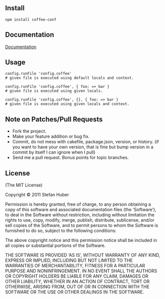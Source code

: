 ## Install

    npm install coffee-conf

## Documentation

[Documentation](http://msnexploder.github.com/coffee-conf)

## Usage

    config.runFile 'config.coffee'
    # given file is executed using default locals and context.

    config.runFile 'config.coffee', { foo: => bar }
    # given file is executed using given locals.

    config.runFile 'config.coffee', {}, { foo: => bar }
    # given file is executed using given locals and context.

## Note on Patches/Pull Requests

* Fork the project.
* Make your feature addition or bug fix.
* Commit, do not mess with cakefile, package.json, version, or history. (if you want to have your own version, that is fine but bump version in a commit by itself I can ignore when I pull)
* Send me a pull request. Bonus points for topic branches.

## License

(The MIT License)

Copyright © 2011 Stefan Huber

Permission is hereby granted, free of charge, to any person obtaining a copy of this software and associated documentation files (the ‘Software’), to deal in the Software without restriction, including without limitation the rights to use, copy, modify, merge, publish, distribute, sublicense, and/or sell copies of the Software, and to permit persons to whom the Software is furnished to do so, subject to the following conditions:

The above copyright notice and this permission notice shall be included in all copies or substantial portions of the Software.

THE SOFTWARE IS PROVIDED ‘AS IS’, WITHOUT WARRANTY OF ANY KIND, EXPRESS OR IMPLIED, INCLUDING BUT NOT LIMITED TO THE WARRANTIES OF MERCHANTABILITY, FITNESS FOR A PARTICULAR PURPOSE AND NONINFRINGEMENT. IN NO EVENT SHALL THE AUTHORS OR COPYRIGHT HOLDERS BE LIABLE FOR ANY CLAIM, DAMAGES OR OTHER LIABILITY, WHETHER IN AN ACTION OF CONTRACT, TORT OR OTHERWISE, ARISING FROM, OUT OF OR IN CONNECTION WITH THE SOFTWARE OR THE USE OR OTHER DEALINGS IN THE SOFTWARE.
